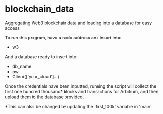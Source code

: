 # blockchain_data
Aggregating Web3 blockchain data and loading into a database for easy access

To run this program, have a node address and insert into:
- w3

And a database ready to insert into:
- db_name
- pw 
- Client(['your_cloud']...)

Once the credentials have been inputted, running the script will collect the first one hundred thousand* blocks and transactions for Arbitrum, and then upload them to the database provided. 

*This can also be changed by updating the 'first_100k' variable in 'main'.

